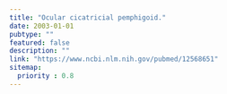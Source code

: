 ```yaml
---
title: "Ocular cicatricial pemphigoid."
date: 2003-01-01
pubtype: ""
featured: false
description: ""
link: "https://www.ncbi.nlm.nih.gov/pubmed/12568651"
sitemap:
  priority : 0.8
---
```



